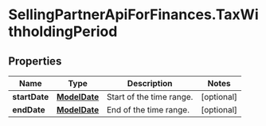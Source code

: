 # SellingPartnerApiForFinances.TaxWithholdingPeriod

## Properties
Name | Type | Description | Notes
------------ | ------------- | ------------- | -------------
**startDate** | [**ModelDate**](ModelDate.md) | Start of the time range. | [optional] 
**endDate** | [**ModelDate**](ModelDate.md) | End of the time range. | [optional] 


